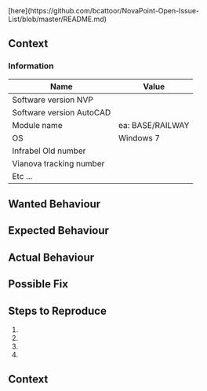 <!--- Provide a general summary of the issue in the Title above -->

<!-- By filling in this form, you are reporting an issue, or proposing an enhancement to the Novapoint community. -->
<!-- Please do make note this is not an official way to ask for support, see:  --> [here](https://github.com/bcattoor/NovaPoint-Open-Issue-List/blob/master/README.md)

## Context
<!--- Provide a more detailed introduction to the issue itself, and why you consider it to be a bug or enhancement -->

### Information
<!-- Change below table to include the information you think is important to anyone reading this issue report. -->
|           Name           |      Value       |
|--------------------------|------------------|
| Software version NVP     |                  |
| Software version AutoCAD |                  |
| Module name              | ea: BASE/RAILWAY |
| OS                       | Windows 7        |
| Infrabel Old number      |                  |
| Vianova tracking number  |                  |
| Etc ...                  |                  |

<!-- Below is optional, but it could help to bring some structure is your issue. -->

## Wanted Behaviour
<!-- Only applicable if asking for an enhancement -->
## Expected Behaviour
<!--- Tell us what should happen -->

## Actual Behaviour
<!--- Tell us what happens instead -->

## Possible Fix
<!--- Not obligatory, but suggest a fix or reason for the bug -->

## Steps to Reproduce
<!--- Provide a link to a live example, or an unambiguous set of steps to -->
<!--- reproduce this bug include code to reproduce, if relevant -->
1.
2.
3.
4.

## Context
<!--- How has this bug affected you? What were you trying to accomplish? -->
